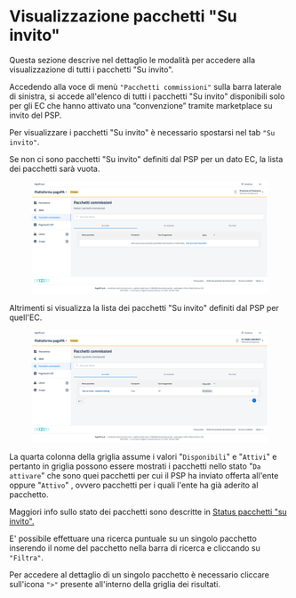 # Visualizzazione pacchetti "Su invito"

Questa sezione descrive nel dettaglio le modalità per accedere alla visualizzazione di tutti i pacchetti "Su invito".

Accedendo alla voce di menù `"Pacchetti commissioni"` sulla barra laterale di sinistra, si accede all'elenco di tutti i pacchetti "Su invito" disponibili solo per gli EC che hanno attivato una “convenzione” tramite marketplace su invito del PSP.

Per visualizzare i pacchetti "Su invito" è necessario spostarsi nel tab `"Su invito"`.

Se non ci sono pacchetti "Su invito" definiti dal PSP per un dato EC, la lista dei pacchetti sarà vuota.

<figure><img src="../../../../../.gitbook/assets/image.png" alt=""><figcaption></figcaption></figure>

Altrimenti si visualizza la lista dei pacchetti "Su invito" definiti dal PSP per quell'EC.

<figure><img src="../../../../../.gitbook/assets/image (1).png" alt=""><figcaption></figcaption></figure>

La quarta colonna della griglia assume i valori "`Disponibili`" e "`Attivi`" e pertanto in griglia possono essere mostrati i pacchetti nello stato "`Da attivare`" che sono quei pacchetti per cui il PSP ha inviato offerta all'ente oppure "`Attivo`" , ovvero pacchetti per i quali l'ente ha già aderito al pacchetto.

Maggiori info sullo stato dei pacchetti sono descritte in [Status pacchetti "su invito".](status-pacchetti-su-invito.md)

E' possibile effettuare una ricerca puntuale su un singolo pacchetto inserendo il nome del pacchetto nella barra di ricerca e cliccando su `"Filtra"`.

Per accedere al dettaglio di un singolo pacchetto è necessario cliccare sull'icona `">"` presente all'interno della griglia dei risultati.
